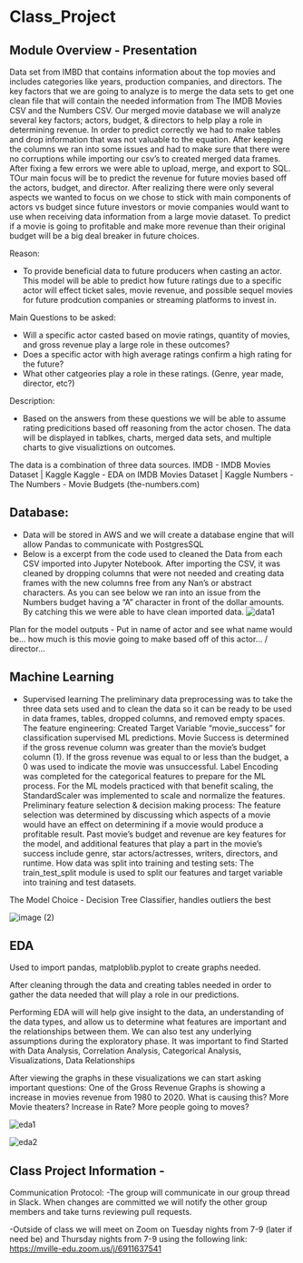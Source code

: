 # Class_Project

## Module Overview - Presentation

Data set from IMBD that contains information about the top movies and includes categories like years, production companies, and directors.
The key factors that we are going to analyze is to merge the data sets to get one clean file that will contain the needed information from The IMDB Movies CSV and the Numbers CSV.  Our merged movie database we will analyze several key factors; actors, budget, & directors to help play a role in determining revenue. 
In order to predict correctly we had to make tables and drop information that was not valuable to the equation. After keeping the columns we ran into some issues and had to make sure that there were no corruptions while importing our csv’s to created merged data frames. After fixing a few errors we were able to upload, merge, and export to SQL.
TOur main focus will be to predict the revenue for future movies based off the actors, budget, and director. 
After realizing there were only several aspects we wanted to focus on we chose to stick with main components of actors vs budget since future investors or movie companies would want to use when receiving data information from a large movie dataset. To predict if a movie is going to profitable and make more revenue than their original budget will be a big deal breaker in future choices. 

Reason:
- To provide beneficial data to future producers when casting an actor. This model will be able to predict how future ratings due to a specific actor will effect ticket sales, movie revenue, and possible sequel movies for future prodcution companies or streaming platforms to invest in.

Main Questions to be asked: 
- Will a specific actor casted based on movie ratings, quantity of movies, and gross revenue play a large role in these outcomes?
- Does a specific actor with high average ratings confirm a high rating for the future?
- What other catgeories play a role in these ratings. (Genre, year made, director, etc?)

Description:
- Based on the answers from these questions we will be able to assume rating predicitions based off reasoning from the actor chosen.
The data will be displayed in tablkes, charts, merged data sets, and multiple charts to give visualiztions on outcomes. 

The data is a combination of three data sources. 
IMDB - IMDB Movies Dataset | Kaggle
Kaggle - EDA on IMDB Movies Dataset | Kaggle 
Numbers - The Numbers - Movie Budgets (the-numbers.com)




## Database:
- Data will be stored in AWS and we will create a database engine that will allow Pandas to communicate with PostgresSQL
- Below is a excerpt from the code used to cleaned the Data from each CSV imported into Jupyter Notebook. After importing the CSV, it was cleaned by dropping columns that were not needed and creating data frames with the new columns free from any Nan’s or abstract characters. As you can see below we ran into an issue from the Numbers budget having a “A” character in front of the dollar amounts. By catching this we were able to have clean imported data.
![data1](https://user-images.githubusercontent.com/98365309/175853946-0c323988-ce9c-4baf-95c3-a266170150cb.png)


Plan for the model outputs - Put in name of actor and see what name would be… how much is this movie going to make based off of this actor… / director… 


## Machine Learning 
- Supervised learning
The preliminary data preprocessing was to take the three data sets used and to clean the data so it can be ready to be used in data frames, tables, dropped columns, and removed empty spaces.
The feature engineering:
Created Target Variable “movie_success” for classification supervised ML predictions. Movie Success is determined if the gross revenue column was greater than the movie’s budget column (1). If the gross revenue was equal to or less than the budget, a 0 was used to indicate the movie was unsuccessful. Label Encoding was completed for the categorical features to prepare for the ML process. For the ML models practiced with that benefit scaling, the StandardScaler was implemented to scale and normalize the features.
Preliminary feature selection & decision making process:
The feature selection was determined by discussing which aspects of a movie would have an effect on determining if a movie would produce a profitable result. Past movie’s budget and revenue are key features for the model, and additional features that play a part in the movie’s success include genre, star actors/actresses, writers, directors, and runtime.
How data was split into training and testing sets:
The train_test_split module is used to split our features and target variable into training and test datasets.

The Model Choice - 
Decision Tree Classifier, handles outliers the best


![image (2)](https://user-images.githubusercontent.com/98365309/175854011-3724cf1b-45b6-4641-b868-73da7e027fe3.png)

## EDA

Used to import pandas, matploblib.pyplot to create graphs needed.

After cleaning through the data and creating tables needed in order to gather the data needed that will play a role in our predictions.

Performing EDA will will help give insight to the data, an understanding of the data types, and allow us to determine what features are important and the relationships between them. We can also test any underlying assumptions during the exploratory phase.
It was important to find 
Started with Data Analysis, Correlation Analysis, Categorical Analysis, Visualizations, Data Relationships

After viewing the graphs in these visualizations we can start asking important questions:
One of the Gross Revenue Graphs is showing a increase in movies revenue from 1980 to 2020.
What is causing this? More Movie theaters? Increase in Rate? More people going to moves?

![eda1](https://user-images.githubusercontent.com/98365309/175854130-5f0e01b1-0c69-4c8f-aa02-bd418cc64239.png)

![eda2](https://user-images.githubusercontent.com/98365309/175854184-c87db27b-8c7a-4b20-a713-6e53156a394a.png)

## Class Project Information - 

Communication Protocol:
-The group will communicate in our group thread in Slack. When changes are committed we will notify the other group members and take turns reviewing pull requests.

-Outside of class we will meet on Zoom on Tuesday nights from 7-9 (later if need be) and Thursday nights from 7-9 using the following link:
https://mville-edu.zoom.us/j/6911637541

